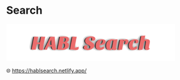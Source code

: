 # Search

<img height="100" src="HABL Search.png" id="cse-logo" alt="HABL Saerch">
  <body>
      <div class="gcse-search">
		  <script async src="Свой общедоступный URL"></script>
    </div>
  </body>




🌐 https://hablsearch.netlify.app/
